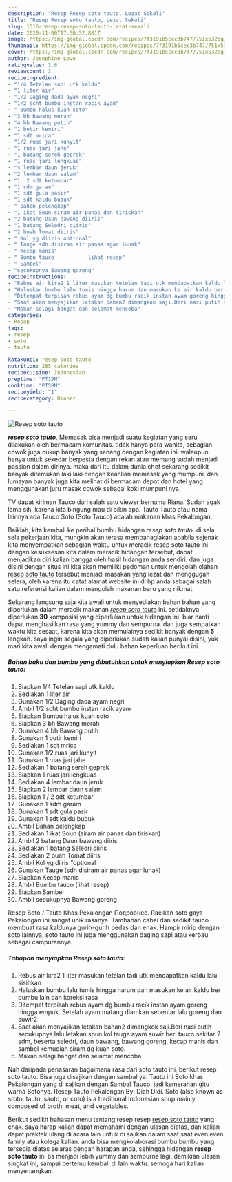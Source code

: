 ```yaml
---
description: "Resep Resep soto tauto, Lezat Sekali"
title: "Resep Resep soto tauto, Lezat Sekali"
slug: 1516-resep-resep-soto-tauto-lezat-sekali
date: 2020-11-06T17:50:52.881Z
image: https://img-global.cpcdn.com/recipes/7f3191b5cec3b747/751x532cq70/resep-soto-tauto-foto-resep-utama.jpg
thumbnail: https://img-global.cpcdn.com/recipes/7f3191b5cec3b747/751x532cq70/resep-soto-tauto-foto-resep-utama.jpg
cover: https://img-global.cpcdn.com/recipes/7f3191b5cec3b747/751x532cq70/resep-soto-tauto-foto-resep-utama.jpg
author: Josephine Love
ratingvalue: 3.6
reviewcount: 3
recipeingredient:
- "1/4 Tetelan sapi utk kaldu"
- "1 liter air"
- "1/2 Daging dada ayam negri"
- "1/2 scht bumbu instan racik ayam"
- " Bumbu halus kuah soto"
- "3 bh Bawang merah"
- "4 bh Bawang putih"
- "1 butir kemiri"
- "1 sdt mrica"
- "1/2 ruas jari kunyit"
- "1 ruas jari jahe"
- "1 batang sereh geprek"
- "1 ruas jari lengkuas"
- "4 lembar daun jeruk"
- "2 lembar daun salam"
- "1  2 sdt ketumbar"
- "1 sdm garam"
- "1 sdt gula pasir"
- "1 sdt kaldu bubuk"
- " Bahan pelengkap"
- "1 ikat Soun siram air panas dan tiriskan"
- "2 batang Daun bawang diiris"
- "1 batang Seledri diiris"
- "2 buah Tomat diiris"
- " Kol yg diiris optional"
- " Tauge sdh disiram air panas agar lunak"
- " Kecap manis"
- " Bumbu tauco           lihat resep"
- " Sambel"
- "secukupnya Bawang goreng"
recipeinstructions:
- "Rebus air kira2 1 liter masukan tetelan tadi utk mendapatkan kaldu lalu sisihkan"
- "Haluskan bumbu lalu tumis hingga harum dan masukan ke air kaldu ber bumbu lain dan koreksi rasa"
- "Ditempat terpisah rebus ayam dg bumbu racik instan ayam goreng hingga empuk. Setelah ayam matang diamkan sebentar lalu goreng dan suwir2"
- "Saat akan menyajikan letakan bahan2 dimangkok saji.Beri nasi putih secukupnya lalu letakan soun kol tauge ayam suwir beri tauco sekitar 2 sdm, beserta seledri, daun bawang, bawang goreng, kecap manis dan sambel kemudian siram dg kuah soto."
- "Makan selagi hangat dan selamat mencoba"
categories:
- Resep
tags:
- resep
- soto
- tauto

katakunci: resep soto tauto 
nutrition: 285 calories
recipecuisine: Indonesian
preptime: "PT19M"
cooktime: "PT58M"
recipeyield: "1"
recipecategory: Dinner

---
```



![Resep soto tauto](https://img-global.cpcdn.com/recipes/7f3191b5cec3b747/751x532cq70/resep-soto-tauto-foto-resep-utama.jpg)

<b><i>resep soto tauto</i></b>, Memasak bisa menjadi suatu kegiatan yang seru dilakukan oleh bermacam komunitas. tidak hanya para wanita, sebagian cowok juga cukup banyak yang senang dengan kegiatan ini. walaupun hanya untuk sekedar berpesta dengan rekan atau memang sudah menjadi passion dalam dirinya. maka dari itu dalam dunia chef sekarang sedikit banyak ditemukan laki laki dengan keahlian memasak yang mumpuni, dan lumayan banyak juga kita melihat di bermacam depot dan hotel yang menggunakan juru masak cowok sebagai koki mumpuni nya.

TV dapat kiriman Tauco dari salah satu viewer bernama Riana. Sudah agak lama sih, karena kita bingung mau di bikin apa. Tauto Tauto atau nama lainnya ada Tauco Soto (Soto Tauco) adalah makanan khas Pekalongan.

Baiklah, kita kembali ke perihal bumbu hidangan <i>resep soto tauto</i>. di sela sela pekerjaan kita, mungkin akan terasa membahagiakan apabila sejenak kita menyempatkan sebagian waktu untuk meracik resep soto tauto ini. dengan kesuksesan kita dalam meracik hidangan tersebut, dapat menjadikan diri kalian bangga oleh hasil hidangan anda sendiri. dan juga disini dengan situs ini kita akan memiliki pedoman untuk mengolah olahan <u>resep soto tauto</u> tersebut menjadi masakan yang lezat dan menggugah selera, oleh karena itu catat alamat website ini di hp anda sebagai salah satu referensi kalian dalam mengolah makanan baru yang nikmat.


Sekarang langsung saja kita awali untuk menyediakan bahan bahan yang diperlukan dalam meracik makanan <u><i>resep soto tauto</i></u> ini. setidaknya diperlukan <b>30</b> komposisi yang diperlukan untuk hidangan ini. biar nanti dapat menghasilkan rasa yang yummy dan sempurna. dan juga sempatkan waktu kita sesaat, karena kita akan memulainya sedikit banyak dengan <b>5</b> langkah. saya ingin segala yang diperlukan sudah kalian punyai disini, yuk mari kita awali dengan mengamati dulu bahan keperluan berikut ini.

<!--inarticleads1-->

##### Bahan baku dan bumbu yang dibutuhkan untuk menyiapkan Resep soto tauto:

1. Siapkan 1/4 Tetelan sapi utk kaldu
1. Sediakan 1 liter air
1. Gunakan 1/2 Daging dada ayam negri
1. Ambil 1/2 scht bumbu instan racik ayam
1. Siapkan  Bumbu halus kuah soto
1. Siapkan 3 bh Bawang merah
1. Gunakan 4 bh Bawang putih
1. Gunakan 1 butir kemiri
1. Sediakan 1 sdt mrica
1. Gunakan 1/2 ruas jari kunyit
1. Gunakan 1 ruas jari jahe
1. Sediakan 1 batang sereh geprek
1. Siapkan 1 ruas jari lengkuas
1. Sediakan 4 lembar daun jeruk
1. Siapkan 2 lembar daun salam
1. Siapkan 1 / 2 sdt ketumbar
1. Gunakan 1 sdm garam
1. Gunakan 1 sdt gula pasir
1. Gunakan 1 sdt kaldu bubuk
1. Ambil  Bahan pelengkap
1. Sediakan 1 ikat Soun (siram air panas dan tiriskan)
1. Ambil 2 batang Daun bawang diiris
1. Sediakan 1 batang Seledri diiris
1. Sediakan 2 buah Tomat diiris
1. Ambil  Kol yg diiris &#34;optional
1. Gunakan  Tauge (sdh disiram air panas agar lunak)
1. Siapkan  Kecap manis
1. Ambil  Bumbu tauco           (lihat resep)
1. Siapkan  Sambel
1. Ambil secukupnya Bawang goreng


Resep Soto / Tauto Khas Pekalongan Подробнее. Racikan soto gaya Pekalongan ini sangat unik rasanya. Tambahan cabai dan sedikit tauco membuat rasa kaldunya gurih-gurih pedas dan enak. Hampir mirip dengan soto lainnya, soto tauto ini juga menggunakan daging sapi atau kerbau sebagai campurannya. 

<!--inarticleads2-->

##### Tahapan menyiapkan Resep soto tauto:

1. Rebus air kira2 1 liter masukan tetelan tadi utk mendapatkan kaldu lalu sisihkan
1. Haluskan bumbu lalu tumis hingga harum dan masukan ke air kaldu ber bumbu lain dan koreksi rasa
1. Ditempat terpisah rebus ayam dg bumbu racik instan ayam goreng hingga empuk. Setelah ayam matang diamkan sebentar lalu goreng dan suwir2
1. Saat akan menyajikan letakan bahan2 dimangkok saji.Beri nasi putih secukupnya lalu letakan soun kol tauge ayam suwir beri tauco sekitar 2 sdm, beserta seledri, daun bawang, bawang goreng, kecap manis dan sambel kemudian siram dg kuah soto.
1. Makan selagi hangat dan selamat mencoba


Nah daripada penasaran bagaimana rasa dari soto tauto ini, berikut resep soto tauto. Bisa juga disajikan dengan sambal ya. Tauto ini Soto khas Pekalongan yang di sajikan dengan Sambal Tauco. jadi kemerahan gitu warna Sotonya. Resep Tauto Pekalongan By: Diah Didi. Soto (also known as sroto, tauto, saoto, or coto) is a traditional Indonesian soup mainly composed of broth, meat, and vegetables. 

Berikut sedikit bahasan menu tentang resep resep <u>resep soto tauto</u> yang enak. saya harap kalian dapat memahami dengan ulasan diatas, dan kalian dapat praktek ulang di acara lain untuk di sajikan dalam saat saat even even family atau kolega kalian. anda bisa mengkolaborasi bumbu bumbu yang tersedia diatas selaras dengan harapan anda, sehingga hidangan <b>resep soto tauto</b> ini bs menjadi lebih yummy dan sempurna lagi. demikian ulasan singkat ini, sampai bertemu kembali di lain waktu. semoga hari kalian menyenangkan.
